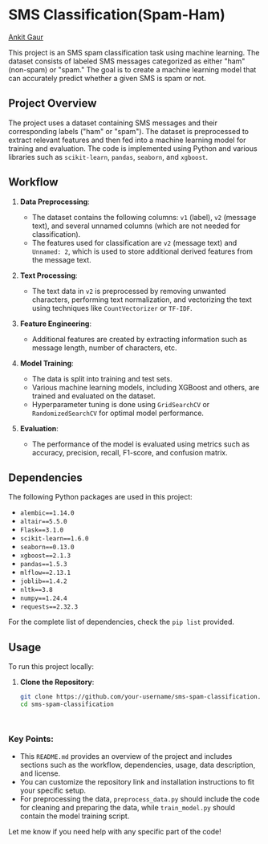 # SMS Classification(Spam-Ham)

[Ankit Gaur](https://github.com/ankitgaur0)

This project is an SMS spam classification task using machine learning. The dataset consists of labeled SMS messages categorized as either "ham" (non-spam) or "spam." The goal is to create a machine learning model that can accurately predict whether a given SMS is spam or not.

## Project Overview

The project uses a dataset containing SMS messages and their corresponding labels ("ham" or "spam"). The dataset is preprocessed to extract relevant features and then fed into a machine learning model for training and evaluation. The code is implemented using Python and various libraries such as `scikit-learn`, `pandas`, `seaborn`, and `xgboost`.

## Workflow

1. **Data Preprocessing**:
   - The dataset contains the following columns: `v1` (label), `v2` (message text), and several unnamed columns (which are not needed for classification).
   - The features used for classification are `v2` (message text) and `Unnamed: 2`, which is used to store additional derived features from the message text.
   
2. **Text Processing**:
   - The text data in `v2` is preprocessed by removing unwanted characters, performing text normalization, and vectorizing the text using techniques like `CountVectorizer` or `TF-IDF`.
   
3. **Feature Engineering**:
   - Additional features are created by extracting information such as message length, number of characters, etc.

4. **Model Training**:
   - The data is split into training and test sets.
   - Various machine learning models, including XGBoost and others, are trained and evaluated on the dataset.
   - Hyperparameter tuning is done using `GridSearchCV` or `RandomizedSearchCV` for optimal model performance.

5. **Evaluation**:
   - The performance of the model is evaluated using metrics such as accuracy, precision, recall, F1-score, and confusion matrix.

## Dependencies

The following Python packages are used in this project:

- `alembic==1.14.0`
- `altair==5.5.0`
- `Flask==3.1.0`
- `scikit-learn==1.6.0`
- `seaborn==0.13.0`
- `xgboost==2.1.3`
- `pandas==1.5.3`
- `mlflow==2.13.1`
- `joblib==1.4.2`
- `nltk==3.8`
- `numpy==1.24.4`
- `requests==2.32.3`

For the complete list of dependencies, check the `pip list` provided.

## Usage

To run this project locally:

1. **Clone the Repository**:
   ```bash
   git clone https://github.com/your-username/sms-spam-classification.git
   cd sms-spam-classification




### Key Points:
- This `README.md` provides an overview of the project and includes sections such as the workflow, dependencies, usage, data description, and license.
- You can customize the repository link and installation instructions to fit your specific setup.
- For preprocessing the data, `preprocess_data.py` should include the code for cleaning and preparing the data, while `train_model.py` should contain the model training script.

Let me know if you need help with any specific part of the code!

